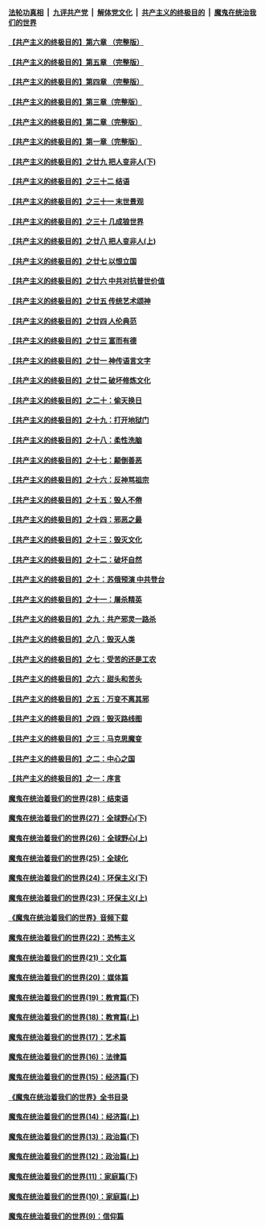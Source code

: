 

####  [法轮功真相](../../../../basic/blob/master/README.md?t=04171901) &nbsp;|&nbsp; [九评共产党](../../../../9ping.md/blob/master/README.md?t=04171901) &nbsp;|&nbsp; [解体党文化](../../../../jtdwh.md/blob/master/README.md?t=04171901)  &nbsp;|&nbsp; [共产主义的终极目的](../../../../gczydzjmd.md/blob/master/README.md?t=04171901) &nbsp;|&nbsp; [魔鬼在统治我们的世界](../../../../mgztzwmdsj.md/blob/master/README.md?t=04171901) 

#### [【共产主义的终极目的】第六章 （完整版）](../pages/nsc422/n11428913.md?t=04171901) 

#### [【共产主义的终极目的】第五章 （完整版）](../pages/nsc422/n11428912.md?t=04171901) 

#### [【共产主义的终极目的】第四章 （完整版）](../pages/nsc422/n11428907.md?t=04171901) 

#### [【共产主义的终极目的】第三章（完整版）](../pages/nsc422/n11428848.md?t=04171901) 

#### [【共产主义的终极目的】第二章（完整版）](../pages/nsc422/n11428831.md?t=04171901) 

#### [【共产主义的终极目的】第一章（完整版）](../pages/nsc422/n11417651.md?t=04171901) 

#### [【共产主义的终极目的】之廿九 把人变非人(下)](../pages/nsc422/n11344140.md?t=04171901) 

#### [【共产主义的终极目的】之三十二 结语](../pages/nsc422/n11360535.md?t=04171901) 

#### [【共产主义的终极目的】之三十一 末世景观](../pages/nsc422/n11351129.md?t=04171901) 

#### [【共产主义的终极目的】之三十 几成狼世界](../pages/nsc422/n11348280.md?t=04171901) 

#### [【共产主义的终极目的】之廿八 把人变非人(上)](../pages/nsc422/n11340492.md?t=04171901) 

#### [【共产主义的终极目的】之廿七 以恨立国](../pages/nsc422/n11336944.md?t=04171901) 

#### [【共产主义的终极目的】之廿六 中共对抗普世价值](../pages/nsc422/n11324785.md?t=04171901) 

#### [【共产主义的终极目的】之廿五 传统艺术颂神](../pages/nsc422/n11296396.md?t=04171901) 

#### [【共产主义的终极目的】之廿四 人伦典范](../pages/nsc422/n11296397.md?t=04171901) 

#### [【共产主义的终极目的】之廿三 富而有德](../pages/nsc422/n11283598.md?t=04171901) 

#### [【共产主义的终极目的】之廿一 神传语言文字](../pages/nsc422/n11263265.md?t=04171901) 

#### [【共产主义的终极目的】之廿二 破坏修炼文化](../pages/nsc422/n11245728.md?t=04171901) 

#### [【共产主义的终极目的】之二十：偷天换日](../pages/nsc422/n11238846.md?t=04171901) 

#### [【共产主义的终极目的】之十九：打开地狱门](../pages/nsc422/n11206376.md?t=04171901) 

#### [【共产主义的终极目的】之十八：柔性洗脑](../pages/nsc422/n11199994.md?t=04171901) 

#### [【共产主义的终极目的】之十七：颠倒善恶](../pages/nsc422/n11179782.md?t=04171901) 

#### [【共产主义的终极目的】之十六：反神骂祖宗](../pages/nsc422/n11166798.md?t=04171901) 

#### [【共产主义的终极目的】之十五：毁人不倦](../pages/nsc422/n11166792.md?t=04171901) 

#### [【共产主义的终极目的】之十四：邪恶之最](../pages/nsc422/n11150249.md?t=04171901) 

#### [【共产主义的终极目的】之十三：毁灭文化](../pages/nsc422/n11135227.md?t=04171901) 

#### [【共产主义的终极目的】之十二：破坏自然](../pages/nsc422/n11135214.md?t=04171901) 

#### [【共产主义的终极目的】之十：苏俄预演 中共登台](../pages/nsc422/n11118424.md?t=04171901) 

#### [【共产主义的终极目的】之十一：屠杀精英](../pages/nsc422/n11118442.md?t=04171901) 

#### [【共产主义的终极目的】之九：共产邪灵一路杀](../pages/nsc422/n11114139.md?t=04171901) 

#### [【共产主义的终极目的】之八：毁灭人类](../pages/nsc422/n11108503.md?t=04171901) 

#### [【共产主义的终极目的】之七：受苦的还是工农](../pages/nsc422/n11101809.md?t=04171901) 

#### [【共产主义的终极目的】之六：甜头和苦头](../pages/nsc422/n11096971.md?t=04171901) 

#### [【共产主义的终极目的】之五：万变不离其邪](../pages/nsc422/n11091285.md?t=04171901) 

#### [【共产主义的终极目的】之四：毁灭路线图](../pages/nsc422/n11086284.md?t=04171901) 

#### [【共产主义的终极目的】之三：马克思魔变](../pages/nsc422/n11061941.md?t=04171901) 

#### [【共产主义的终极目的】之二：中心之国](../pages/nsc422/n11047728.md?t=04171901) 

#### [【共产主义的终极目的】之一：序言](../pages/nsc422/n11086077.md?t=04171901) 

#### [魔鬼在统治着我们的世界(28)：结束语](../pages/nsc422/n10936246.md?t=04171901) 

#### [魔鬼在统治着我们的世界(27)：全球野心(下)](../pages/nsc422/n10928319.md?t=04171901) 

#### [魔鬼在统治着我们的世界(26)：全球野心(上)](../pages/nsc422/n10900318.md?t=04171901) 

#### [魔鬼在统治着我们的世界(25)：全球化](../pages/nsc422/n10788205.md?t=04171901) 

#### [魔鬼在统治着我们的世界(24)：环保主义(下)](../pages/nsc422/n10695307.md?t=04171901) 

#### [魔鬼在统治着我们的世界(23)：环保主义(上)](../pages/nsc422/n10688613.md?t=04171901) 

#### [《魔鬼在统治着我们的世界》音频下载](../pages/nsc422/n10635553.md?t=04171901) 

#### [魔鬼在统治着我们的世界(22)：恐怖主义](../pages/nsc422/n10614727.md?t=04171901) 

#### [魔鬼在统治着我们的世界(21)：文化篇](../pages/nsc422/n10597706.md?t=04171901) 

#### [魔鬼在统治着我们的世界(20)：媒体篇](../pages/nsc422/n10586579.md?t=04171901) 

#### [魔鬼在统治着我们的世界(19)：教育篇(下)](../pages/nsc422/n10564808.md?t=04171901) 

#### [魔鬼在统治着我们的世界(18)：教育篇(上)](../pages/nsc422/n10526970.md?t=04171901) 

#### [魔鬼在统治着我们的世界(17)：艺术篇](../pages/nsc422/n10499093.md?t=04171901) 

#### [魔鬼在统治着我们的世界(16)：法律篇](../pages/nsc422/n10485969.md?t=04171901) 

#### [魔鬼在统治着我们的世界(15)：经济篇(下)](../pages/nsc422/n10469975.md?t=04171901) 

#### [《魔鬼在统治着我们的世界》全书目录](../pages/nsc422/n10464261.md?t=04171901) 

#### [魔鬼在统治着我们的世界(14)：经济篇(上)](../pages/nsc422/n10457370.md?t=04171901) 

#### [魔鬼在统治着我们的世界(13)：政治篇(下)](../pages/nsc422/n10448270.md?t=04171901) 

#### [魔鬼在统治着我们的世界(12)：政治篇(上)](../pages/nsc422/n10444576.md?t=04171901) 

#### [魔鬼在统治着我们的世界(11)：家庭篇(下)](../pages/nsc422/n10440961.md?t=04171901) 

#### [魔鬼在统治着我们的世界(10)：家庭篇(上)](../pages/nsc422/n10435448.md?t=04171901) 

#### [魔鬼在统治着我们的世界(9)：信仰篇](../pages/nsc422/n10432159.md?t=04171901) 

